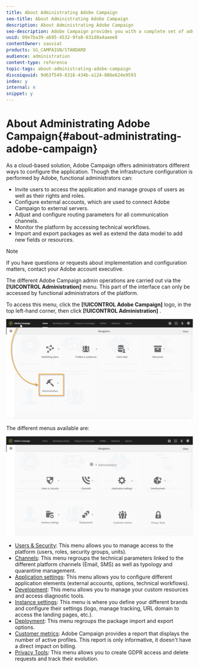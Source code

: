 ```yaml
---
title: About Administrating Adobe Campaign
seo-title: About Administrating Adobe Campaign
description: About Administrating Adobe Campaign
seo-description: Adobe Campaign provides you with a complete set of administration tools. Learn how to manage your users and configure your channels.
uuid: 09e7ba39-ab95-4532-9fa8-031d8a4aaee8
contentOwner: sauviat
products: SG_CAMPAIGN/STANDARD
audience: administration
content-type: reference
topic-tags: about-administrating-adobe-campaign
discoiquuid: 9d63f549-8316-434b-a124-086e624e9593
index: y
internal: n
snippet: y
---
```


# About Administrating Adobe Campaign{#about-administrating-adobe-campaign}

As a cloud-based solution, Adobe Campaign offers administrators different ways to configure the application. Though the infrastructure configuration is performed by Adobe, functional administrators can:

* Invite users to access the application and manage groups of users as well as their rights and roles.
* Configure external accounts, which are used to connect Adobe Campaign to external servers.
* Adjust and configure routing parameters for all communication channels.
* Monitor the platform by accessing technical workflows.
* Import and export packages as well as extend the data model to add new fields or resources.

>[!NOTE]
>
>If you have questions or requests about implementation and configuration matters, contact your Adobe account executive.

The different Adobe Campaign admin operations are carried out via the **[!UICONTROL Administration]** menu. This part of the interface can only be accessed by functional administrators of the platform.

To access this menu, click the **[!UICONTROL Adobe Campaign]** logo, in the top left-hand corner, then click **[!UICONTROL Administration]** .

![](assets/admin_overview.png)

The different menus available are:

![](assets/admin_overview2.png)

* [Users & Security](../../administration/using/about-access-management.md): This menu allows you to manage access to the platform (users, roles, security groups, units). 
* [Channels](../../administration/using/about-channel-configuration.md): This menu regroups the technical parameters linked to the different platform channels (Email, SMS) as well as typology and quarantine management. 
* [Application settings](../../administration/using/external-accounts.md): This menu allows you to configure different application elements (external accounts, options, technical workflows).
* [Development](../../developing/using/data-model-concepts.md): This menu allows you to manage your custom resources and access diagnostic tools.
* [Instance settings](../../administration/using/branding.md): This menu is where you define your different brands and configure their settings (logo, manage tracking, URL domain to access the landing pages, etc.).
* [Deployment](../../automating/using/managing-packages.md): This menu regroups the package import and export options.
* [Customer metrics](../../audiences/using/active-profiles.md): Adobe Campaign provides a report that displays the number of active profiles. This report is only informative, it doesn't have a direct impact on billing. 
* [Privacy Tools](https://docs.campaign.adobe.com/doc/standard/getting_started/en/ACS_GDPR.html): This menu allows you to create GDPR access and delete requests and track their evolution.

